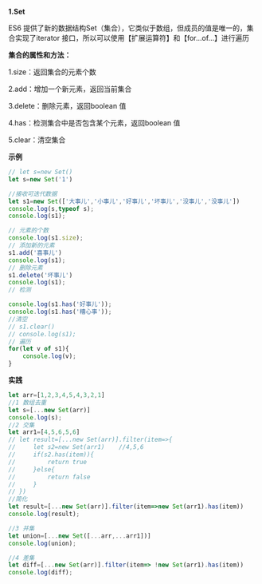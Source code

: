 **1.Set**

ES6 提供了新的数据结构Set（集合），它类似于数组，但成员的值是唯一的，集合实现了iterator 接口，所以可以使用【扩展运算符】和【for...of...】进行遍历

**集合的属性和方法：**

1.size：返回集合的元素个数

2.add：增加一个新元素，返回当前集合

3.delete：删除元素，返回boolean 值

4.has：检测集合中是否包含某个元素，返回boolean 值

5.clear：清空集合

**示例**

```js
// let s=new Set()
let s=new Set('1')

//接收可迭代数据
let s1=new Set(['大事儿','小事儿','好事儿','坏事儿','没事儿','没事儿'])
console.log(s,typeof s);
console.log(s1);

// 元素的个数
console.log(s1.size);
// 添加新的元素
s1.add('喜事儿')
console.log(s1);
// 删除元素
s1.delete('坏事儿')
console.log(s1);
// 检测

console.log(s1.has('好事儿'));
console.log(s1.has('糟心事'));
//清空
// s1.clear()
// console.log(s1);
// 遍历
for(let v of s1){
    console.log(v);
}
```

**实践**

```js
let arr=[1,2,3,4,5,4,3,2,1]
//1 数组去重
let s=[...new Set(arr)]
console.log(s);
//2 交集
let arr1=[4,5,6,5,6]
// let result=[...new Set(arr)].filter(item=>{
//     let s2=new Set(arr1)    //4,5,6
//     if(s2.has(item)){
//         return true
//     }else{
//         return false
//     }
// })
//简化
let result=[...new Set(arr)].filter(item=>new Set(arr1).has(item))
console.log(result);

//3 并集
let union=[...new Set([...arr,...arr1])]
console.log(union);

//4 差集
let diff=[...new Set(arr)].filter(item=> !new Set(arr1).has(item))
console.log(diff);
```

